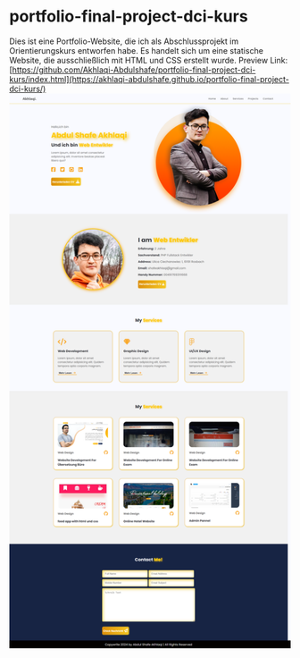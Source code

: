# portfolio-final-project-dci-kurs
Dies ist eine Portfolio-Website, die ich als Abschlussprojekt im Orientierungskurs entworfen habe.
Es handelt sich um eine statische Website, die ausschließlich mit HTML und CSS erstellt wurde.
Preview Link: [https://github.com/Akhlaqi-Abdulshafe/portfolio-final-project-dci-kurs/index.html](https://akhlaqi-abdulshafe.github.io/portfolio-final-project-dci-kurs/)
![alt text](https://github.com/Akhlaqi-Abdulshafe/portfolio-final-project-dci-kurs/blob/main/imges/fullpage.png)
